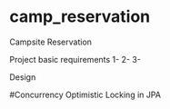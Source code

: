 # camp_reservation
Campsite Reservation



Project basic requirements
1-
2-
3-

Design



#Concurrency
Optimistic Locking in JPA
